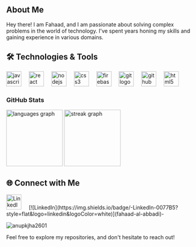 ## About Me

Hey there! I am Fahaad, and I am passionate about solving complex problems in the world of technology. I've spent years honing my skills and gaining experience in various domains.

## 🛠️ Technologies & Tools
<div align="left">
  <img src="https://cdn.jsdelivr.net/gh/devicons/devicon/icons/javascript/javascript-original.svg" height="40" alt="javascript logo"  />
  <img width="12" />
  <img src="https://cdn.jsdelivr.net/gh/devicons/devicon/icons/react/react-original.svg" height="40" alt="react logo"  />
  <img width="12" />
  <img src="https://cdn.jsdelivr.net/gh/devicons/devicon/icons/nodejs/nodejs-original.svg" height="40" alt="nodejs logo"  />
  <img width="12" />
  <img src="https://cdn.jsdelivr.net/gh/devicons/devicon/icons/css3/css3-original.svg" height="40" alt="css3 logo"  />
  <img width="12" />
  <img src="https://cdn.jsdelivr.net/gh/devicons/devicon/icons/firebase/firebase-plain.svg" height="40" alt="firebase logo"  />
  <img width="12" />
  <img src="https://cdn.jsdelivr.net/gh/devicons/devicon/icons/git/git-original.svg" height="40" alt="git logo"  />
  <img width="12" />
  <img src="https://cdn.jsdelivr.net/gh/devicons/devicon/icons/github/github-original.svg" height="40" alt="github logo"  />
  <img width="12" />
  <img src="https://cdn.jsdelivr.net/gh/devicons/devicon/icons/html5/html5-original.svg" height="40" alt="html5 logo"  />
  <img width="12" />
</div>

### GitHub Stats
<div align="left">
  <img src="https://github-readme-stats.vercel.app/api/top-langs?username=fahaad-abbadi&locale=en&hide_title=false&layout=compact&card_width=320&langs_count=5&theme=dracula&hide_border=false&order=2" height="150" alt="languages graph"  />
  <img src="https://streak-stats.demolab.com?user=fahaad-abbadi&locale=en&mode=daily&theme=dracula&hide_border=false&border_radius=5&order=3" height="150" alt="streak graph"  />
</div>

## 🌐 Connect with Me

<img src="https://cdn.jsdelivr.net/gh/devicons/devicon/icons/linkedin/linkedin-original.svg" height="40" alt="LinkedIn logo"  />
  <img width="12" />
[![LinkedIn](https://img.shields.io/badge/-LinkedIn-0077B5?style=flat&logo=linkedin&logoColor=white)](fahaad-al-abbadi)-

<p align="left"> <img src="https://komarev.com/ghpvc/?username=fahaad-abbadi&label=Profile%20views&color=0e75b6&style=flat" alt="anupkjha2601" /> </p>
Feel free to explore my repositories, and don't hesitate to reach out! 
